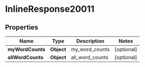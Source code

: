 
# InlineResponse20011

## Properties
Name | Type | Description | Notes
------------ | ------------- | ------------- | -------------
**myWordCounts** | **Object** | my_word_counts |  [optional]
**allWordCounts** | **Object** | all_word_counts |  [optional]



